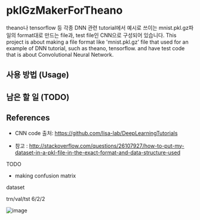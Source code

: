 # pklGzMakerForTheano

theano나 tensorflow 등 각종 DNN 관련 tutorial에서 예시로 쓰이는 mnist.pkl.gz파일의 format대로 만드는 file과, test file인 CNN으로 구성되어 있습니다.
This project is about making a file format like 'mnist.pkl.gz' file that used for an example of DNN tutorial, such as theano, tensorflow. and have test code that is about Convolutional Neural Network.

## 사용 방법 (Usage)
 
## 남은 할 일 (TODO)

## References

* CNN code 출처: https://github.com/lisa-lab/DeepLearningTutorials

* 참고 : http://stackoverflow.com/questions/26107927/how-to-put-my-dataset-in-a-pkl-file-in-the-exact-format-and-data-structure-used

TODO

 - making confusion matrix 

dataset

trn/val/tst
6/2/2

![image](https://cloud.githubusercontent.com/assets/7467605/16002837/9892b5c6-3194-11e6-862f-02576f3cadac.png)
